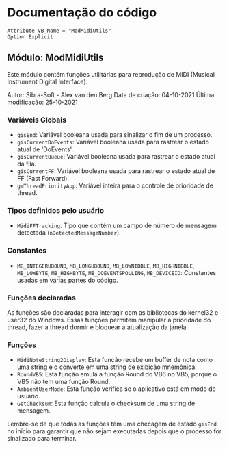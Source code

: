 # Documentação do código

```VBA
Attribute VB_Name = "ModMidiUtils"
Option Explicit
```

## Módulo: ModMidiUtils

Este módulo contém funções utilitárias para reprodução de MIDI (Musical Instrument Digital Interface).

Autor: Sibra-Soft - Alex van den Berg
Data de criação: 04-10-2021
Última modificação: 25-10-2021

### Variáveis Globais

- `gisEnd`: Variável booleana usada para sinalizar o fim de um processo.
- `gisCurrentDoEvents`: Variável booleana usada para rastrear o estado atual de 'DoEvents'.
- `gisCurrentQueue`: Variável booleana usada para rastrear o estado atual da fila.
- `gisCurrentFF`: Variável booleana usada para rastrear o estado atual de FF (Fast Forward).
- `gmThreadPriorityApp`: Variável inteira para o controle de prioridade de thread.

### Tipos definidos pelo usuário

- `MidiFFTracking`: Tipo que contém um campo de número de mensagem detectada (`nDetectedMessageNumber`).

### Constantes

- `MB_INTEGERUBOUND`, `MB_LONGUBOUND`, `MB_LOWNIBBLE`, `MB_HIGHNIBBLE`, `MB_LOWBYTE`, `MB_HIGHBYTE`, `MB_DOEVENTSPOLLING`, `MB_DEVICEID`: Constantes usadas em várias partes do código.

### Funções declaradas

As funções são declaradas para interagir com as bibliotecas do kernel32 e user32 do Windows. Essas funções permitem manipular a prioridade do thread, fazer a thread dormir e bloquear a atualização da janela.

### Funções 

- `MidiNoteString2Display`: Esta função recebe um buffer de nota como uma string e o converte em uma string de exibição mnemônica.
- `RoundVB5`: Esta função emula a função Round do VB6 no VB5, porque o VB5 não tem uma função Round.
- `AmbientUserMode`: Esta função verifica se o aplicativo está em modo de usuário.
- `GetChecksum`: Esta função calcula o checksum de uma string de mensagem.

Lembre-se de que todas as funções têm uma checagem de estado `gisEnd` no início para garantir que não sejam executadas depois que o processo for sinalizado para terminar.